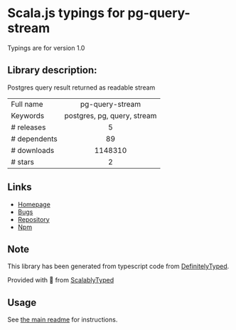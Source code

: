 
# Scala.js typings for pg-query-stream

Typings are for version 1.0

## Library description:
Postgres query result returned as readable stream

|                    |                 |
| ------------------ | :-------------: |
| Full name          | pg-query-stream |
| Keywords           | postgres, pg, query, stream |
| # releases         | 5 |
| # dependents       | 89 |
| # downloads        | 1148310 |
| # stars            | 2 |

## Links
- [Homepage](https://github.com/brianc/node-pg-query-stream#readme)
- [Bugs](https://github.com/brianc/node-pg-query-stream/issues)
- [Repository](https://github.com/brianc/node-pg-query-stream)
- [Npm](https://www.npmjs.com/package/pg-query-stream)
    


## Note
This library has been generated from typescript code from [DefinitelyTyped](https://definitelytyped.org).

Provided with :purple_heart: from [ScalablyTyped](https://github.com/oyvindberg/ScalablyTyped)

## Usage
See [the main readme](../../readme.md) for instructions.


